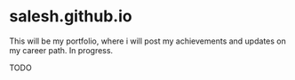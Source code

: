 # salesh.github.io
This will be my portfolio, where i will post my achievements and updates on my career path.
In progress.

TODO
